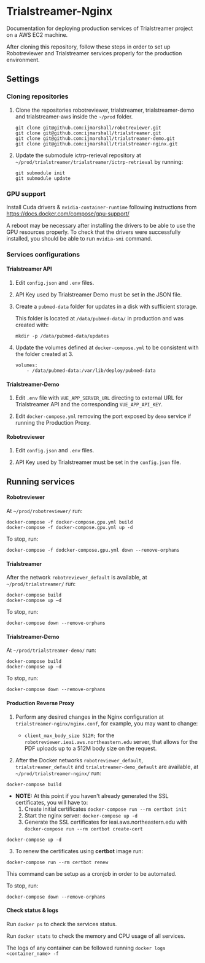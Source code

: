 # Trialstreamer-Nginx
Documentation for deploying production services of Trialstreamer project on a AWS EC2 machine.

After cloning this repository, follow these steps in order to set up Robotreviewer and Trialstreamer services properly for
the production environment.

## Settings 

### Cloning repositories 

1. Clone the repositories robotreviewer, trialstreamer, trialstreamer-demo and trialstreamer-aws
   inside the  `~/prod` folder. 

   ```
   git clone git@github.com:ijmarshall/robotreviewer.git
   git clone git@github.com:ijmarshall/trialstreamer.git
   git clone git@github.com:ijmarshall/trialstreamer-demo.git
   git clone git@github.com:ijmarshall/trialstreamer-nginx.git
   ```

2. Update the submodule ictrp-rerieval repository at `~/prod/trialstreamer/trialstreamer/ictrp-retrieval` by running: 
    ```   
    git submodule init  
    git submodule update 
    ```

### GPU support

Install Cuda drivers & `nvidia-container-runtime` following instructions from https://docs.docker.com/compose/gpu-support/  

A reboot may be necessary after installing the drivers to be able to use the GPU resources properly. 
To check that the drivers were successfully installed, you should be able to run `nvidia-smi` command.

### Services configurations

#### Trialstreamer API 

1. Edit `config.json` and `.env` files.  

2. API Key used by Trialstreamer Demo must be set in the JSON file.  

3. Create a `pubmed-data` folder for updates in a disk with sufficient storage.
   
   This folder is located at `/data/pubmed-data/` in production and was created with: 
   ```
   mkdir -p /data/pubmed-data/updates  
   ```

4. Update the volumes defined at `docker-compose.yml` to be consistent with the folder created at 3. 
    ```
    volumes: 
        - /data/pubmed-data:/var/lib/deploy/pubmed-data 
    ```

#### Trialstreamer-Demo 

1. Edit `.env` file with `VUE_APP_SERVER_URL` directing to external URL for Trialstreamer API and 
   the corresponding `VUE_APP_API_KEY`. 

2. Edit `docker-compose.yml` removing the port exposed by `demo` service if running the Production Proxy. 
 
#### Robotreviewer 

1. Edit `config.json` and `.env` files. 

2. API Key used by Trialstreamer must be set in the `config.json` file.
 

## Running services 

#### Robotreviewer 

At `~/prod/robotreviewer/` run: 
```
docker-compose -f docker-compose.gpu.yml build
docker-compose -f docker-compose.gpu.yml up -d
```
To stop, run: 
```
docker-compose -f dodcker-compose.gpu.yml down --remove-orphans 
```

#### Trialstreamer 

After the network `robotreviewer_default` is available, at `~/prod/trialstreamer/` run: 

```
docker-compose build 
docker-compose up –d 
```
To stop, run: 
```
docker-compose down --remove-orphans 
```

#### Trialstreamer-Demo 

At `~/prod/trialstreamer-demo/` run: 

```
docker-compose build
docker-compose up –d 
```
To stop, run: 
```
docker-compose down --remove-orphans 
```
 
#### Production Reverse Proxy

1. Perform any desired changes in the Nginx configuration at `trialstreamer-nginx/nginx.conf`,
   for example, you may want to change:
   - `client_max_body_size 512M;` for the `robotreviewer.ieai.aws.northeastern.edu` server, that allows for the PDF uploads up to a 512M body size on the request.

2. After the Docker networks `robotreviewer_default`, `trialstreamer_default` and `trialstreamer-demo_default` are available, 
at `~/prod/trialstreamer-nginx/` run:

```
docker-compose build 
```
* **NOTE:** At this point if you haven't already generated the SSL certificates, you will have to:
   1. Create initial certificates `docker-compose run --rm certbot init`
   2. Start the nginx server: `docker-compose up -d`
   3. Generate the SSL certificates for ieai.aws.northeastern.edu with `docker-compose run --rm certbot create-cert`

```
docker-compose up -d
```


3. To renew the certificates using **certbot** image run:
```
docker-compose run --rm certbot renew
```
This command can be setup as a cronjob in order to be automated.

To stop, run: 
```
docker-compose down --remove-orphans 
```


#### Check status & logs 

Run `docker ps` to check the services status.

Run `docker stats` to check the memory and CPU usage of all services.

The logs of any container can be followed running `docker logs <container_name> -f` 
